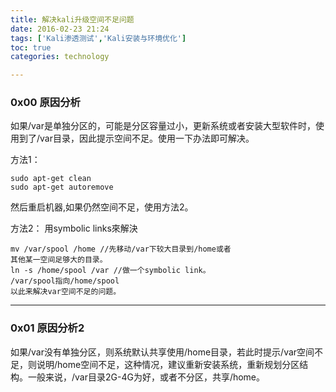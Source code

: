 ```yaml
---
title: 解决kali升级空间不足问题
date: 2016-02-23 21:24
tags: ['Kali渗透测试','Kali安装与环境优化']
toc: true
categories: technology

---
```

### 0x00 原因分析
如果/var是单独分区的，可能是分区容量过小，更新系统或者安装大型软件时，使用到了/var目录，因此提示空间不足。使用一下办法即可解决。

方法1：

```
sudo apt-get clean
sudo apt-get autoremove
```

然后重启机器,如果仍然空间不足，使用方法2。

方法2：
用symbolic links來解決

```
mv /var/spool /home //先移动/var下较大目录到/home或者
其他某一空间足够大的目录。
ln -s /home/spool /var //做一个symbolic link。
/var/spool指向/home/spool
以此来解决var空间不足的问题。
```

---
### 0x01 原因分析2
如果/var没有单独分区，则系统默认共享使用/home目录，若此时提示/var空间不足，则说明/home空间不足，这种情况，建议重新安装系统，重新规划分区结构。一般来说，/var目录2G-4G为好，或者不分区，共享/home。


